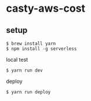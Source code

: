 # casty-aws-cost

## setup
```shell script
$ brew install yarn
$ npm install -g serverless
```

local test
```shell script
$ yarn run dev 
```

deploy
```shell script
$ yarn run deploy
```
